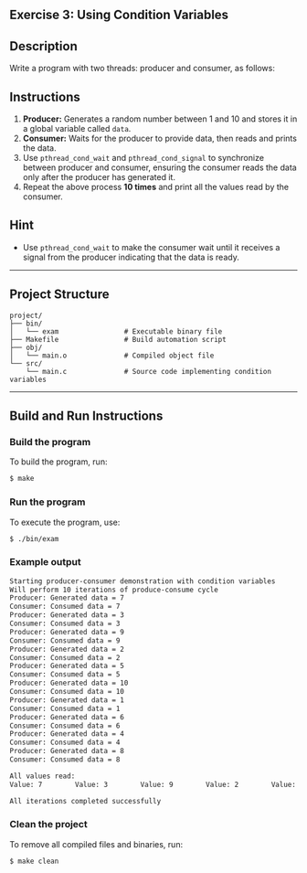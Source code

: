 ## Exercise 3: Using Condition Variables

## Description
Write a program with two threads: producer and consumer, as follows:

## Instructions
1. **Producer:** Generates a random number between 1 and 10 and stores it in a global variable called `data`.
2. **Consumer:** Waits for the producer to provide data, then reads and prints the data.
3. Use `pthread_cond_wait` and `pthread_cond_signal` to synchronize between producer and consumer, ensuring the consumer reads the data only after the producer has generated it.
4. Repeat the above process **10 times** and print all the values read by the consumer.

## Hint
- Use `pthread_cond_wait` to make the consumer wait until it receives a signal from the producer indicating that the data is ready.

---

## Project Structure
```
project/
├── bin/         
│   └── exam                # Executable binary file
├── Makefile                # Build automation script
├── obj/         
│   └── main.o              # Compiled object file
└── src/         
    └── main.c              # Source code implementing condition variables
```
---

## Build and Run Instructions

### Build the program
To build the program, run:
```bash
$ make
```

### Run the program
To execute the program, use:
```bash
$ ./bin/exam
```

### Example output
```bash
Starting producer-consumer demonstration with condition variables
Will perform 10 iterations of produce-consume cycle
Producer: Generated data = 7
Consumer: Consumed data = 7
Producer: Generated data = 3
Consumer: Consumed data = 3
Producer: Generated data = 9
Consumer: Consumed data = 9
Producer: Generated data = 2
Consumer: Consumed data = 2
Producer: Generated data = 5
Consumer: Consumed data = 5
Producer: Generated data = 10
Consumer: Consumed data = 10
Producer: Generated data = 1
Consumer: Consumed data = 1
Producer: Generated data = 6
Consumer: Consumed data = 6
Producer: Generated data = 4
Consumer: Consumed data = 4
Producer: Generated data = 8
Consumer: Consumed data = 8

All values read:
Value: 7        Value: 3        Value: 9        Value: 2        Value: 5        Value: 10       Value: 1        Value: 6        Value: 4        Value: 8

All iterations completed successfully
```

### Clean the project
To remove all compiled files and binaries, run:
```bash
$ make clean
```